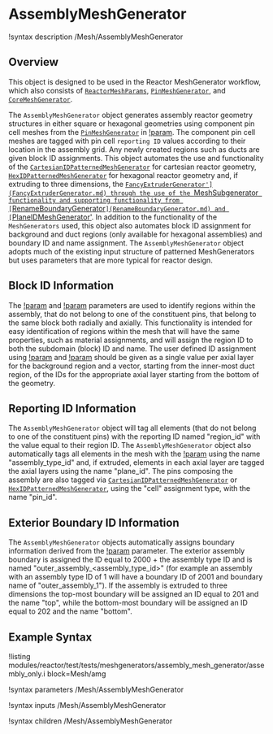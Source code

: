 # AssemblyMeshGenerator

!syntax description /Mesh/AssemblyMeshGenerator

## Overview
This object is designed to be used in the Reactor MeshGenerator workflow, which also consists of [`ReactorMeshParams`](ReactorMeshParams.md), [`PinMeshGenerator`](PinMeshGenerator.md), and [`CoreMeshGenerator`](CoreMeshGenerator.md).

The `AssemblyMeshGenerator` object generates assembly reactor geometry structures in either square or hexagonal geometries using component pin cell meshes from the [`PinMeshGenerator`](PinMeshGenerator.md) in [!param](/Mesh/AssemblyMeshGenerator/inputs). The component pin cell meshes are tagged with pin cell `reporting ID` values according to their location in the assembly grid. Any newly created regions such as ducts are given block ID assignments.
This object automates the use and functionality of the [`CartesianIDPatternedMeshGenerator`](CartesianIDPatternedMeshGenerator.md) for cartesian  reactor geometry, [`HexIDPatternedMeshGenerator`](HexIDPatternedMeshGenerator.md) for hexagonal reactor geometry and, if extruding to three dimensions, the [`FancyExtruderGenerator'](FancyExtruderGenerator.md) through the use of the `MeshSubgenerator` functionality and supporting functionality from [`RenameBoundaryGenerator`](RenameBoundaryGenerator.md) and [`PlaneIDMeshGenerator'](PlaneIDMeshGenerator.md). In addition to the functionality of the `MeshGenerators` used, this object also automates block ID assignment for background and duct regions (only available for hexagonal assemblies) and boundary ID and name assignment.
The `AssemblyMeshGenerator` object adopts much of the existing input structure of patterned MeshGenerators but uses parameters that are more typical for reactor design.

## Block ID Information
The [!param](/Mesh/AssemblyMeshGenerator/background_region_id) and [!param](/Mesh/AssemblyMeshGenerator/duct_region_ids) parameters are used to identify regions within the assembly, that do not belong to one of the constituent pins, that belong to the same block both radially and axially. This functionality is intended for easy identification of regions within the mesh that will have the same properties, such as material assignments, and will assign the region ID to both the subdomain (block) ID and name.
The user defined ID assignment using [!param](/Mesh/AssemblyMeshGenerator/background_region_id) and [!param](/Mesh/AssemblyMeshGenerator/duct_region_ids) should be given as a single value per axial layer for the background region and a vector, starting from the inner-most duct region, of the IDs for the appropriate axial layer starting from the bottom of the geometry. 

## Reporting ID Information
The `AssemblyMeshGenerator` object will tag all elements (that do not belong to one of the constituent pins) with the reporting ID named "region_id" with the value equal to their region ID.
The `AssemblyMeshGenerator` object also automatically tags all elements in the mesh with the [!param](/Mesh/AssemblyMeshGenerator/assembly_type) using the name "assembly_type_id" and, if extruded, elements in each axial layer are tagged the axial layers using the name "plane_id". The pins composing the assembly are also tagged via [`CartesianIDPatternedMeshGenerator`](CartesianIDPatternedMeshGenerator.md) or [`HexIDPatternedMeshGenerator`](HexIDPatternedMeshGenerator.md), using the "cell" assignment type, with the name "pin_id".

## Exterior Boundary ID Information
The `AssemblyMeshGenerator` objects automatically assigns boundary information derived from the [!param](/Mesh/AssemblyMeshGenerator/assembly_type) parameter. The exterior assembly boundary is assigned the ID equal to 2000 + the assembly type ID and is named "outer_assembly_<assembly_type_id>" (for example an assembly with an assembly type ID of 1 will have a boundary ID of 2001 and boundary name of "outer_assembly_1").
If the assembly is extruded to three dimensions the top-most boundary will be assigned an ID equal to 201 and the name "top", while the bottom-most boundary will be assigned an ID equal to 202 and the name "bottom".

## Example Syntax

!listing modules/reactor/test/tests/meshgenerators/assembly_mesh_generator/assembly_only.i block=Mesh/amg

!syntax parameters /Mesh/AssemblyMeshGenerator

!syntax inputs /Mesh/AssemblyMeshGenerator

!syntax children /Mesh/AssemblyMeshGenerator
